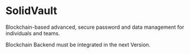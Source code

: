 # SolidVault

Blockchain-based advanced, secure password and data management for individuals and teams.

Blockchain Backend must be integrated in the next Version. 
